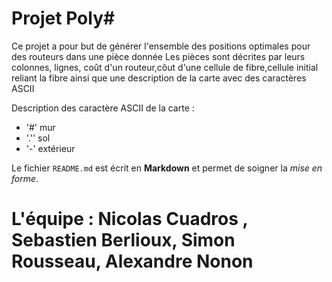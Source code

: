 Projet Poly#
============
Ce projet a pour but de générer l'ensemble des positions optimales pour des routeurs dans une pièce donnée
Les pièces sont décrites par leurs colonnes, lignes, coût d'un routeur,côut d'une cellule de fibre,cellule initial reliant la fibre
ainsi que une description de la carte avec des caractères ASCII

Description des caractère ASCII de la carte :

  * '\#' mur
  * '.'' sol
  * '\-' extérieur

Le fichier `README.md` est écrit en **Markdown**
et permet de soigner la _mise en forme_.

L'équipe : Nicolas Cuadros , Sebastien Berlioux, Simon Rousseau, Alexandre Nonon
===========
